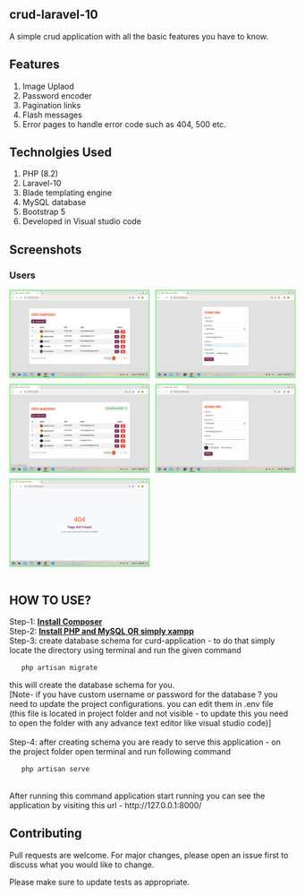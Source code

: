 ## crud-laravel-10
 A simple crud application with all the basic features you have to know.

## Features
  1. Image Uplaod
  2. Password encoder
  3. Pagination links
  4. Flash messages
  5. Error pages to handle error code such as 404, 500 etc.

## Technolgies Used 
  1. PHP (8.2)
  2. Laravel-10
  3. Blade templating engine
  4. MySQL database
  5. Bootstrap 5
  6. Developed in Visual studio code
  
## Screenshots
### Users
<div style="display: flex;flex-direction: column; grid-gap: 10px;">
    <div style="display: flex; grid-gap: 10px;">
        <img src="screenshots/s1.png" alt="screenshots" width="49%" style="border: 2px solid lightgreen"/>
        <img src="screenshots/s2.png" alt="screenshots" width="49%" style="border: 2px solid lightgreen"/>
    </div>
    <div style="display: flex; grid-gap: 10px;">
        <img src="screenshots/s3.png" alt="screenshots" width="49%" style="border: 2px solid lightgreen"/>
        <img src="screenshots/s4.png" alt="screenshots" width="49%" style="border: 2px solid lightgreen"/>
    </div>
     <div style="display: flex; grid-gap: 10px;">
        <img src="screenshots/s5.png" alt="screenshots" width="49%" style="border: 2px solid lightgreen"/>
    </div>
</div>
<br>

## HOW TO USE?

 Step-1: **[Install Composer](https://getcomposer.org/)** <br>
 Step-2: **[Install PHP and MySQL OR simply xampp](https://www.apachefriends.org/download.html)**<br>
 Step-3: create database schema for curd-application - to do that simply locate the directory using terminal and run the given command
 
 ```bash
    php artisan migrate
 ```

this will create the database schema for you.<br>
[Note- if you have custom username or password for the database ? you need to update the project configurations. you can edit them in .env file (this file is located in project folder and not visible - to update this you need to open the folder with any advance text editor like visual studio code)]
<br><br>
Step-4: after creating schema you are ready to serve this application - on the project folder open terminal and run following command <br>

 ```bash
    php artisan serve
 ```
<br>
After running this command application start running you can see the application by visiting this url - http://127.0.0.1:8000/<br>


## Contributing

Pull requests are welcome. For major changes, please open an issue first
to discuss what you would like to change.

Please make sure to update tests as appropriate.



